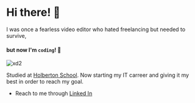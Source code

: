 # Hi there! 👋
I was once a fearless video editor who hated freelancing but needed to survive,
#### but now I'm `coding`! 💃

![xd2](https://media.giphy.com/media/1C8bHHJturSx2/giphy.gif?cid=ecf05e47myvjihktn34ddwwoaxcdxu4gor9gmjw3pn31i5o6&rid=giphy.gif&ct=g)

Studied at [Holberton School](https://www.instagram.com/holbertonuy/?hl=en). Now starting my IT carreer and giving it my best in order to reach my goal.

- Reach to me through [Linked In](https://www.linkedin.com/in/danielmilln/)

<!--
**Ksualboy/Ksualboy** is a ✨ _special_ ✨ repository because its `README.md` (this file) appears on your GitHub profile.

Here are some ideas to get you started:

- 🔭 I’m currently working on ...
- 🌱 I’m currently learning ...
- 👯 I’m looking to collaborate on ...
- 🤔 I’m looking for help with ...
- 💬 Ask me about ...
- 📫 How to reach me: ...
- 😄 Pronouns: ...
- ⚡ Fun fact: ...
-->

